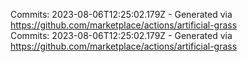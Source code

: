 Commits: 2023-08-06T12:25:02.179Z - Generated via https://github.com/marketplace/actions/artificial-grass
<br>
Commits: 2023-08-06T12:25:02.179Z - Generated via https://github.com/marketplace/actions/artificial-grass
<br>
